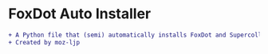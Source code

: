 # FoxDot Auto Installer

```diff
+ A Python file that (semi) automatically installs FoxDot and Supercollider
+ Created by moz-ljp         
 
```
